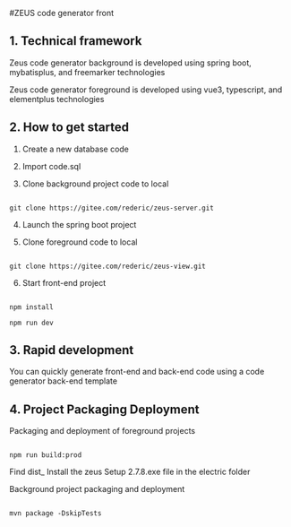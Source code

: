 #ZEUS code generator front



## 1. Technical framework



Zeus code generator background is developed using spring boot, mybatisplus, and freemarker technologies



Zeus code generator foreground is developed using vue3, typescript, and elementplus technologies



## 2. How to get started



1. Create a new database code



2. Import code.sql



3. Clone background project code to local



```

git clone https://gitee.com/rederic/zeus-server.git

```



4. Launch the spring boot project



5. Clone foreground code to local



```

git clone https://gitee.com/rederic/zeus-view.git

```



6. Start front-end project



```

npm install

npm run dev

```



## 3. Rapid development



You can quickly generate front-end and back-end code using a code generator back-end template



## 4. Project Packaging Deployment



Packaging and deployment of foreground projects



```

npm run build:prod

```



Find dist_ Install the zeus Setup 2.7.8.exe file in the electric folder



Background project packaging and deployment



```

mvn package -DskipTests

```
